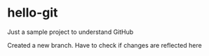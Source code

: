 # hello-git
Just a sample project to understand GitHub

Created a new branch. Have to check if changes are reflected here
